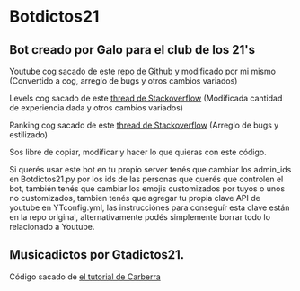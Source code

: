 # Botdictos21

## Bot creado por Galo para el club de los 21's

Youtube cog sacado de este [repo de Github](https://github.com/Amethyst93/Discord-YouTube-Notifier) y modificado por mi mismo (Convertido a cog, arreglo de bugs y otros cambios variados)

Levels cog sacado de este [thread de Stackoverflow](https://stackoverflow.com/questions/62042331/how-to-create-a-leveling-system-with-discord-py-with-python) (Modificada cantidad de experiencia dada y otros cambios variados)

Ranking cog sacado de este [thread de Stackoverflow](https://stackoverflow.com/questions/61996040/discord-py-rank-command) (Arreglo de bugs y estilizado)


Sos libre de copiar, modificar y hacer lo que quieras con este código.

Si querés usar este bot en tu propio server tenés que cambiar los admin_ids en Botdictos21.py por los ids de las personas que querés que controlen el bot, también tenés que cambiar los emojis customizados por tuyos o unos no customizados, tambien tenés que agregar tu propia clave API de youtube en YTconfig.yml, las instrucciónes para conseguír esta clave están en la repo original, alternativamente podés simplemente borrar todo lo relacionado a Youtube.

## Musicadictos por Gtadictos21.
Código sacado de [el tutorial de Carberra](https://github.com/Carberra/discord.py-music-tutorial)
